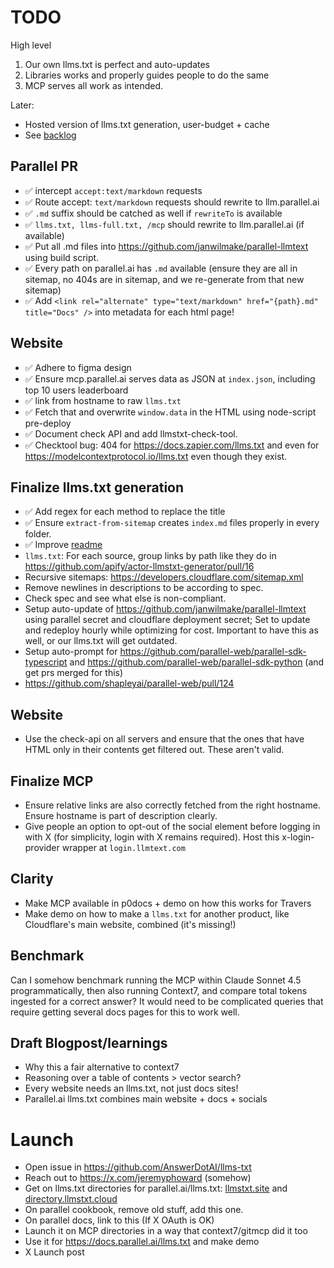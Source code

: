 # TODO

High level

1. Our own llms.txt is perfect and auto-updates
2. Libraries works and properly guides people to do the same
3. MCP serves all work as intended.

Later:

- Hosted version of llms.txt generation, user-budget + cache
- See [backlog](BACKLOG.md)

## Parallel PR

- ✅ intercept `accept:text/markdown` requests
- ✅ Route accept: `text/markdown` requests should rewrite to llm.parallel.ai
- ✅ `.md` suffix should be catched as well if `rewriteTo` is available
- ✅ `llms.txt, llms-full.txt, /mcp` should rewrite to llm.parallel.ai (if available)
- ✅ Put all .md files into https://github.com/janwilmake/parallel-llmtext using build script.
- ✅ Every path on parallel.ai has `.md` available (ensure they are all in sitemap, no 404s are in sitemap, and we re-generate from that new sitemap)
- ✅ Add `<link rel="alternate" type="text/markdown" href="{path}.md" title="Docs" />` into metadata for each html page!

## Website

- ✅ Adhere to figma design
- ✅ Ensure mcp.parallel.ai serves data as JSON at `index.json`, including top 10 users leaderboard
- ✅ link from hostname to raw `llms.txt`
- ✅ Fetch that and overwrite `window.data` in the HTML using node-script pre-deploy
- ✅ Document check API and add llmstxt-check-tool.
- ✅ Checktool bug: 404 for https://docs.zapier.com/llms.txt and even for https://modelcontextprotocol.io/llms.txt even though they exist.

## Finalize llms.txt generation

- ✅ Add regex for each method to replace the title
- ✅ Ensure `extract-from-sitemap` creates `index.md` files properly in every folder.
- ✅ Improve [readme](https://github.com/janwilmake/llmtext-mcp)
- `llms.txt`: For each source, group links by path like they do in https://github.com/apify/actor-llmstxt-generator/pull/16
- Recursive sitemaps: https://developers.cloudflare.com/sitemap.xml
- Remove newlines in descriptions to be according to spec.
- Check spec and see what else is non-compliant.
- Setup auto-update of https://github.com/janwilmake/parallel-llmtext using parallel secret and cloudflare deployment secret; Set to update and redeploy hourly while optimizing for cost. Important to have this as well, or our llms.txt will get outdated.
- Setup auto-prompt for https://github.com/parallel-web/parallel-sdk-typescript and https://github.com/parallel-web/parallel-sdk-python (and get prs merged for this)
- https://github.com/shapleyai/parallel-web/pull/124

## Website

- Use the check-api on all servers and ensure that the ones that have HTML only in their contents get filtered out. These aren't valid.

## Finalize MCP

- Ensure relative links are also correctly fetched from the right hostname. Ensure hostname is part of description clearly.
- Give people an option to opt-out of the social element before logging in with X (for simplicity, login with X remains required). Host this x-login-provider wrapper at `login.llmtext.com`

## Clarity

- Make MCP available in p0docs + demo on how this works for Travers
- Make demo on how to make a `llms.txt` for another product, like Cloudflare's main website, combined (it's missing!)

## Benchmark

Can I somehow benchmark running the MCP within Claude Sonnet 4.5 programmatically, then also running Context7, and compare total tokens ingested for a correct answer? It would need to be complicated queries that require getting several docs pages for this to work well.

## Draft Blogpost/learnings

- Why this a fair alternative to context7
- Reasoning over a table of contents > vector search?
- Every website needs an llms.txt, not just docs sites!
- Parallel.ai llms.txt combines main website + docs + socials

# Launch

- Open issue in https://github.com/AnswerDotAI/llms-txt
- Reach out to https://x.com/jeremyphoward (somehow)
- Get on llms.txt directories for parallel.ai/llms.txt: [llmstxt.site](https://llmstxt.site/) and [directory.llmstxt.cloud](https://directory.llmstxt.cloud/)
- On parallel cookbook, remove old stuff, add this one.
- On parallel docs, link to this (If X OAuth is OK)
- Launch it on MCP directories in a way that context7/gitmcp did it too
- Use it for https://docs.parallel.ai/llms.txt and make demo
- X Launch post
